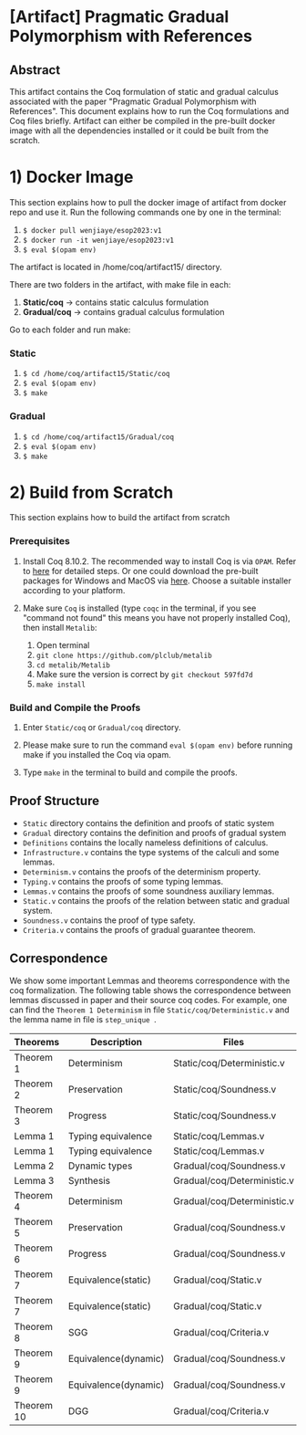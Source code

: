 #  [Artifact] Pragmatic Gradual Polymorphism with References

## Abstract

This artifact contains the Coq formulation of static and gradual calculus associated with the paper "Pragmatic Gradual Polymorphism with References". This document explains how to run the Coq formulations and Coq files briefly. Artifact can either be compiled in the pre-built docker image with all the dependencies installed or it could be built from the scratch.

# 1) Docker Image #

This section explains how to pull the docker image of artifact from docker repo and use it. Run the following commands one by one in the terminal:

1. `$ docker pull wenjiaye/esop2023:v1`
2. `$ docker run -it wenjiaye/esop2023:v1`
3. `$ eval $(opam env)`

The artifact is located in /home/coq/artifact15/ directory.

There are two folders in the artifact, with make file in each:

1. **Static/coq** → contains static calculus formulation
2. **Gradual/coq** → contains gradual calculus formulation


Go to each folder and run make:

### Static

1. `$ cd /home/coq/artifact15/Static/coq`
2. `$ eval $(opam env)`
3. `$ make`
   

### Gradual

1. `$ cd /home/coq/artifact15/Gradual/coq`
2. `$ eval $(opam env)`
3. `$ make`



# 2) Build from Scratch #

This section explains how to build the artifact from scratch

### Prerequisites

1. Install Coq 8.10.2.
   The recommended way to install Coq is via `OPAM`. Refer to
   [here](https://coq.inria.fr/opam/www/using.html) for detailed steps. Or one could
   download the pre-built packages for Windows and MacOS via
   [here](https://github.com/coq/coq/releases/tag/V8.10.2). Choose a suitable installer
   according to your platform.

2. Make sure `Coq` is installed (type `coqc` in the terminal, if you see "command
   not found" this means you have not properly installed Coq), then install `Metalib`:
   1. Open terminal
   2. `git clone https://github.com/plclub/metalib`
   3. `cd metalib/Metalib`
   4. Make sure the version is correct by `git checkout 597fd7d`
   5. `make install`


### Build and Compile the Proofs

1. Enter  `Static/coq` or `Gradual/coq`  directory.

2. Please make sure to run the command `eval $(opam env)` before running make if 
   you installed the Coq via opam. 

3. Type `make` in the terminal to build and compile the proofs.


## Proof Structure

- `Static` directory contains the definition and proofs of static system
- `Gradual` directory contains the definition and proofs of gradual system
- `Definitions` contains the locally nameless definitions of calculus.
- `Infrastructure.v` contains the type systems of the calculi and some lemmas.
- `Determinism.v` contains the proofs of the determinism property.
- `Typing.v` contains the proofs of some typing lemmas.
- `Lemmas.v` contains the proofs of some soundness auxiliary lemmas.
- `Static.v` contains the proofs of the relation between static and gradual system.
- `Soundness.v` contains the proof of type safety.
- `Criteria.v` contains the proofs of gradual guarantee theorem.

## Correspondence


We show some important Lemmas and theorems correspondence with the coq formalization. The following table shows the correspondence between lemmas discussed in paper and their source coq codes. For example, one can find the `Theorem 1 Determinism` in file `Static/coq/Deterministic.v` and the lemma name in file is `step_unique `.


| Theorems   | Description          | Files                       | Name in Coq             |
|------------|----------------------|-----------------------------|-------------------------|
| Theorem 1  | Determinism          | Static/coq/Deterministic.v  | step\_unique            |
| Theorem 2  | Preservation         | Static/coq/Soundness.v      | preservation            |
| Theorem 3  | Progress             | Static/coq/Soundness.v      | progress                |
| Lemma 1    | Typing equivalence   | Static/coq/Lemmas.v         | typing\_atyping         |
| Lemma 1    | Typing equivalence   | Static/coq/Lemmas.v         | atyping\_typing         |
| Lemma 2    | Dynamic types        | Gradual/coq/Soundness.v     | ptype\_inf              |
| Lemma 3    | Synthesis            | Gradual/coq/Deterministic.v | typing\_chk2            |
| Theorem 4  | Determinism          | Gradual/coq/Deterministic.v | step\_unique            |
| Theorem 5  | Preservation         | Gradual/coq/Soundness.v     | preservation            |
| Theorem 6  | Progress             | Gradual/coq/Soundness.v     | progress                |
| Theorem 7  | Equivalence(static)  | Gradual/coq/Static.v        | typing\_styping         |
| Theorem 7  | Equivalence(static)  | Gradual/coq/Static.v        | styping\_typing         |
| Theorem 8  | SGG                  | Gradual/coq/Criteria.v      | SGG\_both               |
| Theorem 9  | Equivalence(dynamic) | Gradual/coq/Soundness.v     | static\_stepd\_dyn\_chk |
| Theorem 9  | Equivalence(dynamic) | Gradual/coq/Soundness.v     | static\_stepd\_dyn\_chk |
| Theorem 10 | DGG                  | Gradual/coq/Criteria.v      | dynamic\_guarantee\_dir |
